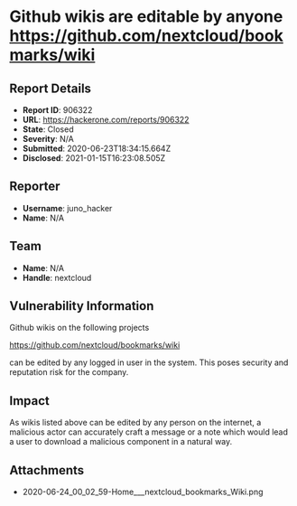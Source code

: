 # Github wikis are editable by anyone https://github.com/nextcloud/bookmarks/wiki

## Report Details
- **Report ID**: 906322
- **URL**: https://hackerone.com/reports/906322
- **State**: Closed
- **Severity**: N/A
- **Submitted**: 2020-06-23T18:34:15.664Z
- **Disclosed**: 2021-01-15T16:23:08.505Z

## Reporter
- **Username**: juno_hacker
- **Name**: N/A

## Team
- **Name**: N/A
- **Handle**: nextcloud

## Vulnerability Information
Github wikis on the following projects

https://github.com/nextcloud/bookmarks/wiki

can be edited by any logged in user in the system. This poses security and reputation risk for the company.

## Impact

As wikis listed above can be edited by any person on the internet, a malicious actor can accurately craft a message or a note which would lead a user to download a malicious component in a natural way.

## Attachments
- 2020-06-24_00_02_59-Home___nextcloud_bookmarks_Wiki.png
